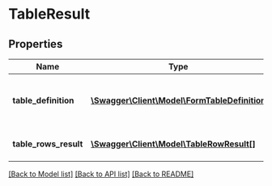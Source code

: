 # TableResult

## Properties
Name | Type | Description | Notes
------------ | ------------- | ------------- | -------------
**table_definition** | [**\Swagger\Client\Model\FormTableDefinition**](FormTableDefinition.md) | The input table definition for reference | [optional] 
**table_rows_result** | [**\Swagger\Client\Model\TableRowResult[]**](TableRowResult.md) | Rows of data in the table | [optional] 

[[Back to Model list]](../README.md#documentation-for-models) [[Back to API list]](../README.md#documentation-for-api-endpoints) [[Back to README]](../README.md)


